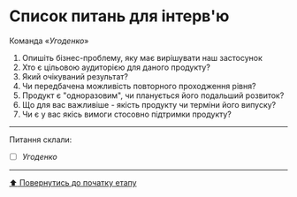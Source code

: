 # Список питань для інтерв'ю
Команда «*Угоденко*»

1. Опишіть бізнес-проблему, яку має вирішувати наш застосунок
2. Хто є цільовою аудиторією для даного продукту?
3. Який очікуваний результат?
4. Чи передбачена можливість повторного проходження рівня?
5. Продукт є "одноразовим", чи планується його подальший розвиток?
6. Що для вас важливіше - якість продукту чи терміни його випуску?
7. Чи є у вас якісь вимоги стосовно підтримки продукту?

---
Питання склали:			

- [ ] *Угоденко*


---
[:arrow_up: Повернутись до початку етапу](/docs/1.Envisioning/README.md)
